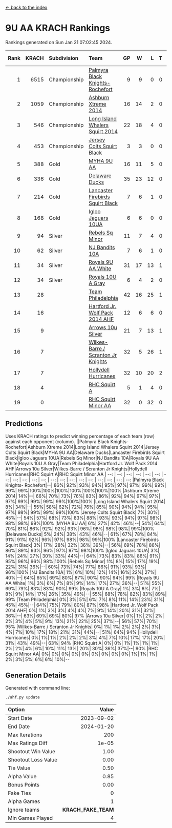 [<- back to the index](readme.md)
# 9U AA KRACH Rankings
Rankings generated on Sun Jan 21 07:02:45 2024.

Rank|KRACH|Subdivision|Team|GP|W|L|T|OTW|OTL|SoS|Exp Wins|Win Diff
---:|---:|:---|:---|---:|---:|---:|---:|---:|---:|---:|---:|---:
1|6515|Championship|[Palmyra Black Knights- Rochefort](https://gamesheetstats.com/seasons/3659/teams/140260/schedule)|9|9|0|0|0|0|110|9.8|-0.0
2|1059|Championship|[Ashburn Xtreme 2014](https://gamesheetstats.com/seasons/3659/teams/140217/schedule)|16|14|2|0|0|0|182|14.8|-0.0
3|546|Championship|[Long Island Whalers Squirt 2014](https://gamesheetstats.com/seasons/3659/teams/140221/schedule)|22|18|4|0|1|0|198|18.9|0.0
4|453|Championship|[Jersey Colts Squirt Black](https://gamesheetstats.com/seasons/3659/teams/140254/schedule)|3|3|0|0|0|0|18|3.9|0.0
5|388|Gold|[MYHA 9U AA](https://gamesheetstats.com/seasons/3659/teams/140222/schedule)|16|11|5|0|2|0|266|11.8|-0.0
6|336|Gold|[Delaware Ducks](https://gamesheetstats.com/seasons/3659/teams/140218/schedule)|35|23|12|0|0|3|780|23.8|-0.0
7|214|Gold|[Lancaster Firebirds Squirt Black](https://gamesheetstats.com/seasons/3659/teams/140256/schedule)|7|6|1|0|0|0|58|6.9|0.0
8|168|Gold|[Igloo Jaguars 10UA](https://gamesheetstats.com/seasons/3659/teams/140253/schedule)|6|6|0|0|0|0|4|6.9|0.0
9|94|Silver|[Rebels Sq Minor](https://gamesheetstats.com/seasons/3659/teams/140223/schedule)|11|7|4|0|1|1|197|7.9|0.0
10|62|Silver|[NJ Bandits 10A](https://gamesheetstats.com/seasons/3659/teams/140259/schedule)|7|6|1|0|0|0|14|6.9|0.0
11|34|Silver|[Royals 9U AA White](https://gamesheetstats.com/seasons/3659/teams/140225/schedule)|31|17|13|1|0|0|137|18.4|0.0
12|34|Silver|[Royals 10U A Gray](https://gamesheetstats.com/seasons/3659/teams/140262/schedule)|6|4|2|0|0|0|56|4.9|0.0
13|28||[Team Philadelphia](https://gamesheetstats.com/seasons/3659/teams/140226/schedule)|42|16|25|1|2|1|511|17.4|0.0
14|16||[Hartford Jr. Wolf Pack 2014 AHF](https://gamesheetstats.com/seasons/3659/teams/140219/schedule)|12|6|6|0|0|0|134|6.9|0.0
15|9||[Arrows 10u Silver](https://gamesheetstats.com/seasons/3659/teams/140216/schedule)|21|7|13|1|1|0|169|8.4|0.0
16|7||[Wilkes-Barre / Scranton Jr Knights](https://gamesheetstats.com/seasons/3659/teams/140228/schedule)|32|5|26|1|0|1|941|6.4|0.0
17|7||[Hollydell Hurricanes](https://gamesheetstats.com/seasons/3659/teams/140220/schedule)|32|10|20|2|0|0|94|11.9|0.0
18|4||[RHC Squirt A](https://gamesheetstats.com/seasons/3659/teams/140261/schedule)|5|1|4|0|0|0|16|1.9|0.0
19|0||[RHC Squirt Minor AA](https://gamesheetstats.com/seasons/3659/teams/140224/schedule)|32|0|32|0|0|1|104|0.9|0.0

## Predictions
Uses KRACH ratings to predict winning percentage of each team (row) against each opponent (column).
||Palmyra Black Knights- Rochefort|Ashburn Xtreme 2014|Long Island Whalers Squirt 2014|Jersey Colts Squirt Black|MYHA 9U AA|Delaware Ducks|Lancaster Firebirds Squirt Black|Igloo Jaguars 10UA|Rebels Sq Minor|NJ Bandits 10A|Royals 9U AA White|Royals 10U A Gray|Team Philadelphia|Hartford Jr. Wolf Pack 2014 AHF|Arrows 10u Silver|Wilkes-Barre / Scranton Jr Knights|Hollydell Hurricanes|RHC Squirt A|RHC Squirt Minor AA
| --: | --: | --: | --: | --: | --: | --: | --: | --: | --: | --: | --: | --: | --: | --: | --: | --: | --: | --: | --: 
|Palmyra Black Knights- Rochefort|--| 86%| 92%| 93%| 94%| 95%| 97%| 97%| 99%| 99%| 99%| 99%|100%|100%|100%|100%|100%|100%|100%
|Ashburn Xtreme 2014| 14%|--| 66%| 70%| 73%| 76%| 83%| 86%| 92%| 94%| 97%| 97%| 97%| 99%| 99%| 99%| 99%|100%|100%
|Long Island Whalers Squirt 2014|  8%| 34%|--| 55%| 58%| 62%| 72%| 76%| 85%| 90%| 94%| 94%| 95%| 97%| 98%| 99%| 99%| 99%|100%
|Jersey Colts Squirt Black|  7%| 30%| 45%|--| 54%| 57%| 68%| 73%| 83%| 88%| 93%| 93%| 94%| 97%| 98%| 98%| 98%| 99%|100%
|MYHA 9U AA|  6%| 27%| 42%| 46%|--| 54%| 64%| 70%| 81%| 86%| 92%| 92%| 93%| 96%| 98%| 98%| 98%| 99%|100%
|Delaware Ducks|  5%| 24%| 38%| 43%| 46%|--| 61%| 67%| 78%| 84%| 91%| 91%| 92%| 96%| 97%| 98%| 98%| 99%|100%
|Lancaster Firebirds Squirt Black|  3%| 17%| 28%| 32%| 36%| 39%|--| 56%| 69%| 78%| 86%| 86%| 89%| 93%| 96%| 97%| 97%| 98%|100%
|Igloo Jaguars 10UA|  3%| 14%| 24%| 27%| 30%| 33%| 44%|--| 64%| 73%| 83%| 83%| 86%| 91%| 95%| 96%| 96%| 98%|100%
|Rebels Sq Minor|  1%|  8%| 15%| 17%| 19%| 22%| 31%| 36%|--| 60%| 73%| 74%| 77%| 86%| 91%| 93%| 93%| 96%|100%
|NJ Bandits 10A|  1%|  6%| 10%| 12%| 14%| 16%| 22%| 27%| 40%|--| 64%| 65%| 69%| 80%| 87%| 90%| 90%| 94%| 99%
|Royals 9U AA White|  1%|  3%|  6%|  7%|  8%|  9%| 14%| 17%| 27%| 36%|--| 51%| 55%| 69%| 79%| 83%| 83%| 90%| 99%
|Royals 10U A Gray|  1%|  3%|  6%|  7%|  8%|  9%| 14%| 17%| 26%| 35%| 49%|--| 55%| 68%| 78%| 82%| 83%| 89%| 99%
|Team Philadelphia|  0%|  3%|  5%|  6%|  7%|  8%| 11%| 14%| 23%| 31%| 45%| 45%|--| 64%| 75%| 79%| 80%| 87%| 98%
|Hartford Jr. Wolf Pack 2014 AHF|  0%|  1%|  3%|  3%|  4%|  4%|  7%|  9%| 14%| 20%| 31%| 32%| 36%|--| 63%| 69%| 69%| 80%| 97%
|Arrows 10u Silver|  0%|  1%|  2%|  2%|  2%|  3%|  4%|  5%|  9%| 13%| 21%| 22%| 25%| 37%|--| 56%| 57%| 70%| 95%
|Wilkes-Barre / Scranton Jr Knights|  0%|  1%|  1%|  2%|  2%|  2%|  3%|  4%|  7%| 10%| 17%| 18%| 21%| 31%| 44%|--| 51%| 64%| 94%
|Hollydell Hurricanes|  0%|  1%|  1%|  2%|  2%|  2%|  3%|  4%|  7%| 10%| 17%| 17%| 20%| 31%| 43%| 49%|--| 63%| 94%
|RHC Squirt A|  0%|  0%|  1%|  1%|  1%|  1%|  2%|  2%|  4%|  6%| 10%| 11%| 13%| 20%| 30%| 36%| 37%|--| 90%
|RHC Squirt Minor AA|  0%|  0%|  0%|  0%|  0%|  0%|  0%|  0%|  0%|  1%|  1%|  1%|  2%|  3%|  5%|  6%|  6%| 10%|--

## Generation Details

Generated with command line:
```
./ahf.py update
```

| Option | Value |
| :----- | ----: |
| Start Date | 2023-09-02 |
| End Date | 2024-01-20 |
| Max Iterations | 200 |
| Max Ratings Diff | 1e-05 |
| Shootout Win Value | 1.00 |
| Shootout Loss Value | 0.00 |
| Tie Value | 0.50 |
| Alpha Value | 0.85 |
| Bonus Points | 0.00 |
| Fake Ties | 0 |
| Alpha Games | 1 |
| Ignore teams | __KRACH_FAKE_TEAM__ |
| Min Games Played | 4 |

